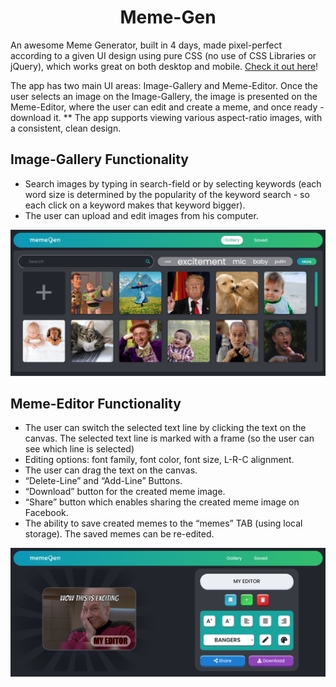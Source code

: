<div id="header" align="center">
	<h1>Meme-Gen</h1>
</div>

An awesome Meme Generator, built in 4 days, made pixel-perfect according to a given UI design using pure CSS (no use of CSS Libraries or jQuery), which works great on both desktop and mobile. [Check it out here](https://moriahamami.github.io/Meme-Gen/ "Website link")!

The app has two main UI areas: Image-Gallery and Meme-Editor. Once the user selects an image on the Image-Gallery, the image is presented on the Meme-Editor, where the user can edit and create a meme, and once ready - download it. 
** The app supports viewing various aspect-ratio images, with a consistent, clean design.

## Image-Gallery Functionality
- Search images by typing in search-field or by selecting keywords (each word size is determined by the popularity of the keyword search - so
each click on a keyword makes that keyword bigger).
- The user can upload and edit images from his computer.

![Main board image](img/home.png "Board-main-page")

## Meme-Editor Functionality
- The user can switch the selected text line by clicking the text on the canvas. The selected text line is marked with a frame (so the user can see which line is selected)
- Editing options: font family, font color, font size, L-R-C alignment.
- The user can drag the text on the canvas.
- “Delete-Line” and “Add-Line” Buttons.
- “Download” button for the created meme image.
- “Share” button which enables sharing the created meme image on Facebook.
- The ability to save created memes to the “memes” TAB (using local storage). The saved memes can be re-edited.

![Main board image](img/editor2.png "Board-main-page")
